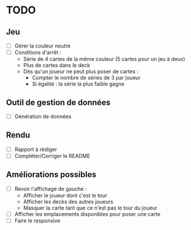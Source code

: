 # TODO

## Jeu
- [ ] Gérer la couleur neutre
- [ ] Conditions d'arrêt :
  - Série de 4 cartes de la même couleur (5 cartes pour un jeu à deux)
  - Plus de cartes dans le deck
  - Dès qu'un joueur ne peut plus poser de cartes :
    - Compter le nombre de séries de 3 par joueur
    - Si égalité : la série la plus faible gagne

## Outil de gestion de données
- [ ] Génération de données

## Rendu
- [ ] Rapport à rédiger
- [ ] Compléter/Corriger le README

## Améliorations possibles
- [ ] Revoir l'affichage de gauche :
  - Afficher le joueur dont c'est le tour
  - Afficher les decks des autres joueurs
  - Masquer la carte tant que ce n'est pas le tour du joueur
- [ ] Afficher les emplacements disponibles pour poser une carte
- [ ] Faire le responsive